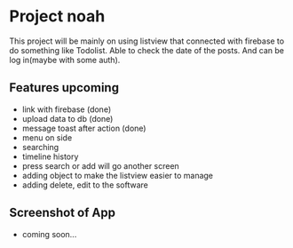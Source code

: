 # Project noah
This project will be mainly on using listview that connected with firebase to do something like Todolist. Able to check the date of the posts. And can be log in(maybe with some auth).

## Features upcoming
- link with firebase (done)<br>
- upload data to db (done)<br>
- message toast after action (done)<br>
- menu on side <br>
- searching <br>
- timeline history <br>
- press search or add will go another screen <br>
- adding object to make the listview easier to manage <br>
- adding delete, edit to the software <br>

## Screenshot of App
- coming soon...
